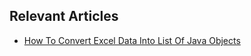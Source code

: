 ## Relevant Articles
- [How To Convert Excel Data Into List Of Java Objects](https://www.baeldung.com/java-convert-excel-data-into-list)

